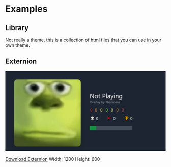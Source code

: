 # Examples

## Library

Not really a theme, this is a collection of html files that you can use in your own theme.

## Externion

![ExternionExample.png](Externion/Pictures/ExternionExample.png 'ExternionExample.png')

[Download Externion](https://minhaskamal.github.io/DownGit/#/home?url=https://github.com/thijnmens/AdofaiWeb/blob/master/Examples/Externion/Externion.html)
Width: 1200
Height: 600

